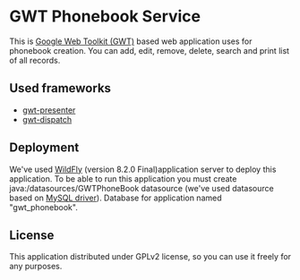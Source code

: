 # GWT Phonebook Service #

This is [Google Web Toolkit (GWT)](http://www.gwtproject.org/) based web application uses for phonebook creation. You can add, edit, remove, delete, search and print list of all records. 

## Used frameworks ##

* [gwt-presenter](https://code.google.com/p/gwt-presenter/)
* [gwt-dispatch](https://code.google.com/p/gwt-dispatch/)

## Deployment ##

We've used [WildFly](http://wildfly.org/) (version 8.2.0 Final)application server to deploy this application. To be able to run this application you must create java:/datasources/GWTPhoneBook datasource (we've used datasource based on [MySQL driver](http://www.mysql.com/products/connector/)). Database for application named "gwt_phonebook".

## License ##

This application distributed under GPLv2 license, so you can use it freely for any purposes.